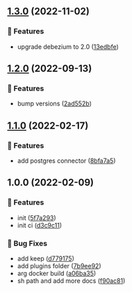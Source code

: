 ## [1.3.0](https://github.com/plezi/strimzi-debezium-connect/compare/v1.2.0...v1.3.0) (2022-11-02)


### 🚀 Features

* upgrade debezium to 2.0 ([13edbfe](https://github.com/plezi/strimzi-debezium-connect/commit/13edbfe6774c68475d51c2154843a24c40cf0eb0))

## [1.2.0](https://github.com/plezi/strimzi-debezium-connect/compare/v1.1.0...v1.2.0) (2022-09-13)


### 🚀 Features

* bump versions ([2ad552b](https://github.com/plezi/strimzi-debezium-connect/commit/2ad552ba319d1ae7889f312599a680e1cf800821))

## [1.1.0](https://github.com/plezi/strimzi-debezium-connect/compare/v1.0.0...v1.1.0) (2022-02-17)


### 🚀 Features

* add postgres connector ([8bfa7a5](https://github.com/plezi/strimzi-debezium-connect/commit/8bfa7a5cbaf16b3dd60477dca61da588451cb9fd))

## 1.0.0 (2022-02-09)


### 🚀 Features

* init ([5f7a293](https://github.com/plezi/strimzi-debezium-connect/commit/5f7a293c79a901dd40d518c2aaf8fcc2fdf4bf95))
* init ci ([d3c9c11](https://github.com/plezi/strimzi-debezium-connect/commit/d3c9c11a1c9704c414b9092687424b24cbdd10dd))


### 🐛 Bug Fixes

* add keep ([d779175](https://github.com/plezi/strimzi-debezium-connect/commit/d779175cc368006e2e0f4764ce795bce33144cfe))
* add plugins folder ([7b9ee92](https://github.com/plezi/strimzi-debezium-connect/commit/7b9ee92fa4979490de743f404bed8c51b0037a06))
* arg docker build ([a06ba35](https://github.com/plezi/strimzi-debezium-connect/commit/a06ba3569e3bc7cd1ddb4e0e24937c555fbbe3b7))
* sh path and add more docs ([f90ac81](https://github.com/plezi/strimzi-debezium-connect/commit/f90ac81dc34fdd93fce1c8f4cf2c410f20ec9cdb))
